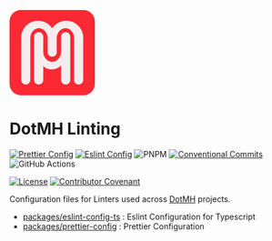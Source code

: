 ![DotMH](https://github.com/dotmh/dotmh/raw/master/logo.png)

# DotMH Linting

[![Prettier Config](https://img.shields.io/badge/Config-Prettier-%23F7B93E?style=for-the-badge&logo=prettier)](https://prettier.io/)
[![Eslint Config](https://img.shields.io/badge/Config-ESLint-%234B32C3?style=for-the-badge&logo=eslint)](https://eslint.org/)
![PNPM](https://img.shields.io/badge/pnpm-%234a4a4a.svg?style=for-the-badge&logo=pnpm&logoColor=f69220)
[![Conventional Commits](https://img.shields.io/badge/Conventional%20Commits-%23FE5196?style=for-the-badge&logo=conventionalcommits&logoColor=white)](https://conventionalcommits.org)
![GitHub Actions](https://img.shields.io/badge/github%20actions-%232671E5.svg?style=for-the-badge&logo=githubactions&logoColor=white)

[![License](https://img.shields.io/badge/License-Apache_2.0-blue.svg?style=for-the-badge&)](https://opensource.org/licenses/Apache-2.0)
[![Contributor Covenant](https://img.shields.io/badge/Contributor%20Covenant-2.1-4baaaa.svg?style=for-the-badge&)](code_of_conduct.md)

Configuration files for Linters used across [DotMH](https://github.com/dotmh) projects.

- [packages/eslint-config-ts](packages/eslint-config-ts) : Eslint Configuration for Typescript
- [packages/prettier-config](packages/eslint-config-ts) : Prettier Configuration
